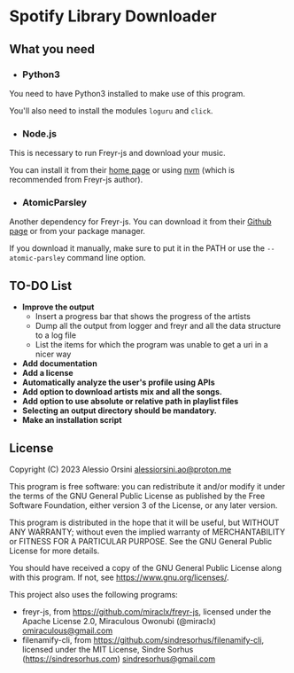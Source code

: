 # Spotify Library Downloader

## What you need

- ### Python3

You need to have Python3 installed to make use of this program.

You'll also need to install the modules `loguru` and `click`.

- ### Node.js

This is necessary to run Freyr-js and download your music.

You can install it from their [home page](https://nodejs.org/en/download/) or using [nvm](https://github.com/nvm-sh/nvm) (which is recommended from Freyr-js author).

- ### AtomicParsley

Another dependency for Freyr-js. You can download it from their [Github page](https://github.com/wez/atomicparsley/releases/latest) or from your package manager.

If you download it manually, make sure to put it in the PATH or use the `--atomic-parsley` command line option.

## TO-DO List

- **Improve the output**
  - Insert a progress bar that shows the progress of the artists
  - Dump all the output from logger and freyr and all the data structure to a log file
  - List the items for which the program was unable to get a uri in a nicer way
- **Add documentation**
- **Add a license**
- **Automatically analyze the user's profile using APIs**
- **Add option to download artists mix and all the songs.**
- **Add option to use absolute or relative path in playlist files**
- **Selecting an output directory should be mandatory.**
- **Make an installation script**

## License

Copyright (C) 2023 Alessio Orsini <alessiorsini.ao@proton.me>

This program is free software: you can redistribute it and/or modify it under the terms of the GNU General Public License as published by the Free Software Foundation, either version 3 of the License, or any later version.

This program is distributed in the hope that it will be useful, but WITHOUT ANY WARRANTY; without even the implied warranty of MERCHANTABILITY or FITNESS FOR A PARTICULAR PURPOSE. See the GNU General Public License for more details.

You should have received a copy of the GNU General Public License along with this program. If not, see https://www.gnu.org/licenses/.

This project also uses the following programs:
- freyr-js, from https://github.com/miraclx/freyr-js, licensed under the Apache License 2.0, Miraculous Owonubi (@miraclx) <omiraculous@gmail.com>
- filenamify-cli, from https://github.com/sindresorhus/filenamify-cli, licensed under the MIT License, Sindre Sorhus (https://sindresorhus.com) <sindresorhus@gmail.com>
